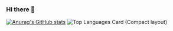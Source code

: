 ### Hi there 👋

[![Anurag's GitHub stats](https://github-readme-stats.vercel.app/api?username=shion0625)](https://github.com/anuraghazra/github-readme-stats)
![Top Languages Card (Compact layout)](https://github-readme-stats.vercel.app/api/top-langs/?username=shion0625&layout=compact)



<!--
**shion0625/shion0625** is a ✨ _special_ ✨ repository because its `README.md` (this file) appears on your GitHub profile.

Here are some ideas to get you started:

- 🔭 I’m currently working on ...
- 🌱 I’m currently learning ...
- 👯 I’m looking to collaborate on ...
- 🤔 I’m looking for help with ...
- 💬 Ask me about ...
- 📫 How to reach me: ...
- 😄 Pronouns: ...
- ⚡ Fun fact: ...
-->
